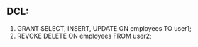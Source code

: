 ## DCL:

1. GRANT SELECT, INSERT, UPDATE ON employees TO user1;
2. REVOKE DELETE ON employees FROM user2;